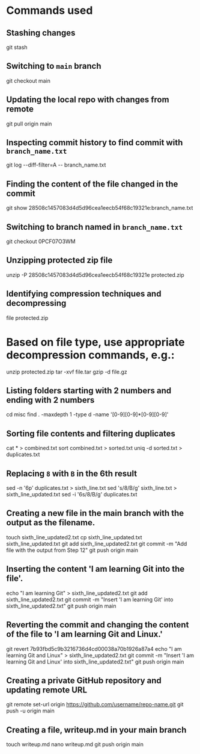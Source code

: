 # Commands used

## Stashing changes
git stash

## Switching to `main` branch
git checkout main

## Updating the local repo with changes from remote
git pull origin main

## Inspecting commit history to find commit with `branch_name.txt`
git log --diff-filter=A -- branch_name.txt

## Finding the content of the file changed in the commit
git show 28508c1457083d4d5d96cea1eecb54f68c19321e:branch_name.txt

## Switching to branch named in `branch_name.txt`
git checkout 0PCF07O3WM

## Unzipping protected zip file
unzip -P 28508c1457083d4d5d96cea1eecb54f68c19321e protected.zip

## Identifying compression techniques and decompressing
file protected.zip
# Based on file type, use appropriate decompression commands, e.g.:
unzip protected.zip
tar -xvf file.tar
gzip -d file.gz

## Listing folders starting with 2 numbers and ending with 2 numbers
cd misc
find . -maxdepth 1 -type d -name '[0-9][0-9]*[0-9][0-9]'

## Sorting file contents and filtering duplicates
cat * > combined.txt
sort combined.txt > sorted.txt
uniq -d sorted.txt > duplicates.txt

## Replacing `8` with `B` in the 6th result
sed -n '6p' duplicates.txt > sixth_line.txt
sed 's/8/B/g' sixth_line.txt > sixth_line_updated.txt
sed -i '6s/8/B/g' duplicates.txt

## Creating a new file in the main branch with the output as the filename.
touch sixth_line_updated2.txt
cp sixth_line_updated.txt sixth_line_updated.txt
git add sixth_line_updated2.txt
git commit -m "Add file with the output from Step 12"
git push origin main

## Inserting the content 'I am learning Git into the file'.
echo "I am learning Git" > sixth_line_updated2.txt
git add sixth_line_updated2.txt
git commit -m "Insert 'I am learning Git' into sixth_line_updated2.txt"
git push origin main

## Reverting the commit and changing the content of the file to 'I am learning Git and Linux.'
git revert 7b93fbd5c9b3216736d4cd00038a70b1926a87a4
echo "I am learning Git and Linux" > sixth_line_updated2.txt
git commit -m "Insert 'I am learning Git and Linux' into sixth_line_updated2.txt"
git push origin main

## Creating a private GitHub repository and updating remote URL
git remote set-url origin https://github.com/username/repo-name.git
git push -u origin main

## Creating a file, writeup.md in your main branch
touch writeup.md
nano writeup.md
git push origin main
